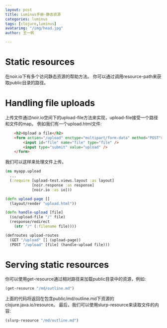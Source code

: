 ```yaml
---
layout: post
title: Luminus手册-静态资源
categories: luminus
tags: [clojure,luminus]
avatarimg: "/img/head.jpg"
author: 王一帆

---
```


Static resources
================

在noir.io下有多个访问静态资源的帮助方法。
你可以通过调用resource-path来获取public目录的路径。

Handling file uploads
=====================

上传文件通过noir.io空间下的upload-file方法来实现，upload-file接受一个路径和文件的map。
例如我们有一个upload.html文件:

```html
    <h2>Upload a file</h2>
    <form action="/upload" enctype="multipart/form-data" method="POST">
        <input id="file" name="file" type="file" />
        <input type="submit" value="upload" />
    </form>
```

我们可以这样来处理文件上传。

```clojure
(ns myapp.upload
  ...
  (:require [upload-test.views.layout :as layout]
            [noir.response :as response]
            [noir.io :as io]))

(defn upload-page []
  (layout/render "upload.html"))

(defn handle-upload [file]
  (io/upload-file "/" file)
  (response/redirect
    (str "/" (:filename file))))

(defroutes upload-routes
  (GET "/upload" [] (upload-page))
  (POST "/upload" [file] (handle-upload file)))
```

<!-- more -->

Serving static resources
========================

你可以使用get-resource通过相对路径来加载public目录中的资源，例如:

```clojure
(get-resource "/md/outline.md")
```

上面的代码将返回在包含public/md/outline.md下资源的clojure.java.io/resource。
最后，我们可以使用slurp-resource来读取文件的内容:

```clojure
(slurp-resource "/md/outline.md")
```
